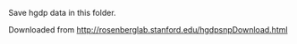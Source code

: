 Save hgdp data in this folder.

Downloaded from http://rosenberglab.stanford.edu/hgdpsnpDownload.html
